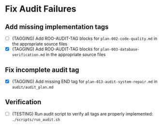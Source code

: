 # Fix Audit Failures

## Add missing implementation tags
- [ ] (TAGGING) Add ROO-AUDIT-TAG blocks for `plan-002-code-quality.md` in the appropriate source files
- [x] (TAGGING) Add ROO-AUDIT-TAG blocks for `plan-003-database-verification.md` in the appropriate source files

## Fix incomplete audit tag
- [x] (TAGGING) Add missing END tag for `plan-013-audit-system-repair.md` in `audit/audit_plan.md`

## Verification
- [ ] (TESTING) Run audit script to verify all tags are properly implemented: `./scripts/run_audit.sh`